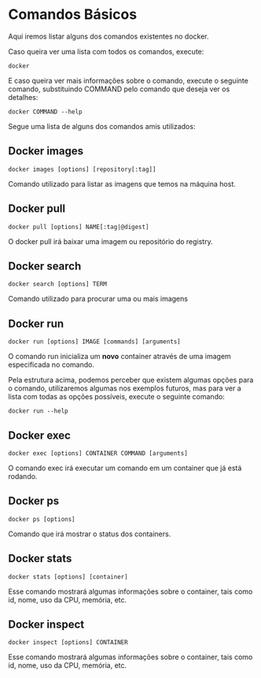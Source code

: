 # Comandos Básicos

Aqui iremos listar alguns dos comandos existentes no docker.

Caso queira ver uma lista com todos os comandos, execute:

```
docker
```

E caso queira ver mais informações sobre o comando, execute o seguinte comando, substituindo COMMAND pelo comando que deseja ver os detalhes:

```
docker COMMAND --help
```

Segue uma lista de alguns dos comandos amis utilizados:

## Docker images

```
docker images [options] [repository[:tag]]

```
Comando utilizado para listar as imagens que temos na máquina host.

## Docker pull

```
docker pull [options] NAME[:tag|@digest]
```

O docker pull irá baixar uma imagem ou repositório do registry.

## Docker search

```
docker search [options] TERM
```

Comando utilizado para procurar uma ou mais imagens

## Docker run

```
docker run [options] IMAGE [commands] [arguments]
```

O comando run inicializa um **novo** container através de uma imagem especificada no comando.

Pela estrutura acima, podemos perceber que existem algumas opções para o comando, utilizaremos algumas nos exemplos futuros, mas para ver a lista com todas as opções possíveis, execute o seguinte comando:

```
docker run --help
```

## Docker exec

```
docker exec [options] CONTAINER COMMAND [arguments]
```

O comando exec irá executar um comando em um container que já está rodando.

## Docker ps

```
docker ps [options]
```

Comando que irá mostrar o status dos containers.

## Docker stats

```
docker stats [options] [container]
```

Esse comando mostrará algumas informações sobre o container, tais como id, nome, uso da CPU, memória, etc.

## Docker inspect

```
docker inspect [options] CONTAINER
```

Esse comando mostrará algumas informações sobre o container, tais como id, nome, uso da CPU, memória, etc.